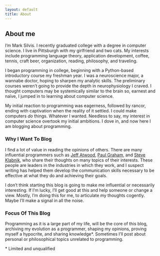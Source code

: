 ```yaml
---
layout: default
title: About
---
```


## About me

I’m Mark Silvis. I recently graduated college with a degree in computer science. I live in Pittsburgh with my girlfriend and two cats. My interests include programming language theory, application development, coffee, tennis, craft beer, organization, reading, philosophy, and traveling.

I began programming in college, beginning with a Python-based introductory course my freshman year. I was a neuroscience major, a wannabe doctor, hoping to sharpen my analytic skills. The preliminary courses weren’t going to provide the depth in neurophysiology I craved. I thought computers may be systemically similar to the brain so, earnest and naïve, I jumped in to learning about computer science.

My initial reaction to programming was eagerness, followed by rancor, ending with captivation when the reality of it settled. I could make computers *do* things. Whatever I wanted. Needless to say, my interest in computer science overtook my initial ambitions. I dove in, and now here I am blogging about programming.

### Why I Want To Blog

I find a lot of value in reading the opinions of others. There are many influential programmers such as [Jeff Atwood](http://codinghorror.com), [Paul Graham](http://paulgraham.com/articles.html), and [Steve Klabnik](http://www.steveklabnik.com), who share their thoughts on many topics of their interests. These people are leaders in the industries in which they work, and I suspect writing has helped them develop the communication skills necessary to be effective at what they do and achieving their goals.

I don’t think starting this blog is going to make me influential or necessarily interesting. If I’m lucky, I’ll get good at this and help someone or change a view. Mostly, I’m doing this for me, to articulate my thoughts cogently. Maybe I’ll make a signal in all the noise.

### Focus Of This Blog

Programming as it is a large part of my life, will be the core of this blog, archiving my evolution as a programmer, shaping my opinions, proving myself a hypocrite, and sharing knowledge*. Sometimes I’ll post about personal or philosophical topics unrelated to programming.

    
    

\* Limited and unqualified